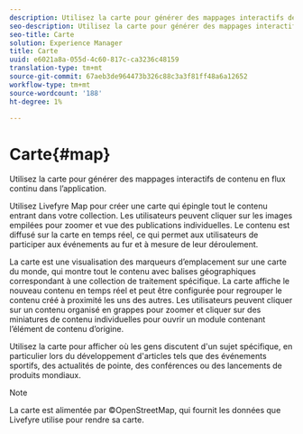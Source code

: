 ```yaml
---
description: Utilisez la carte pour générer des mappages interactifs de contenu en flux continu dans l’application.
seo-description: Utilisez la carte pour générer des mappages interactifs de contenu en flux continu dans l’application.
seo-title: Carte
solution: Experience Manager
title: Carte
uuid: e6021a8a-055d-4c60-817c-ca3236c48159
translation-type: tm+mt
source-git-commit: 67aeb3de964473b326c88c3a3f81ff48a6a12652
workflow-type: tm+mt
source-wordcount: '188'
ht-degree: 1%

---
```



# Carte{#map}

Utilisez la carte pour générer des mappages interactifs de contenu en flux continu dans l’application.

Utilisez Livefyre Map pour créer une carte qui épingle tout le contenu entrant dans votre collection. Les utilisateurs peuvent cliquer sur les images empilées pour zoomer et vue des publications individuelles. Le contenu est diffusé sur la carte en temps réel, ce qui permet aux utilisateurs de participer aux événements au fur et à mesure de leur déroulement.

La carte est une visualisation des marqueurs d’emplacement sur une carte du monde, qui montre tout le contenu avec balises géographiques correspondant à une collection de traitement spécifique. La carte affiche le nouveau contenu en temps réel et peut être configurée pour regrouper le contenu créé à proximité les uns des autres. Les utilisateurs peuvent cliquer sur un contenu organisé en grappes pour zoomer et cliquer sur des miniatures de contenu individuelles pour ouvrir un module contenant l’élément de contenu d’origine.

Utilisez la carte pour afficher où les gens discutent d&#39;un sujet spécifique, en particulier lors du développement d&#39;articles tels que des événements sportifs, des actualités de pointe, des conférences ou des lancements de produits mondiaux.

>[!NOTE]
>
>La carte est alimentée par ©OpenStreetMap, qui fournit les données que Livefyre utilise pour rendre sa carte.

